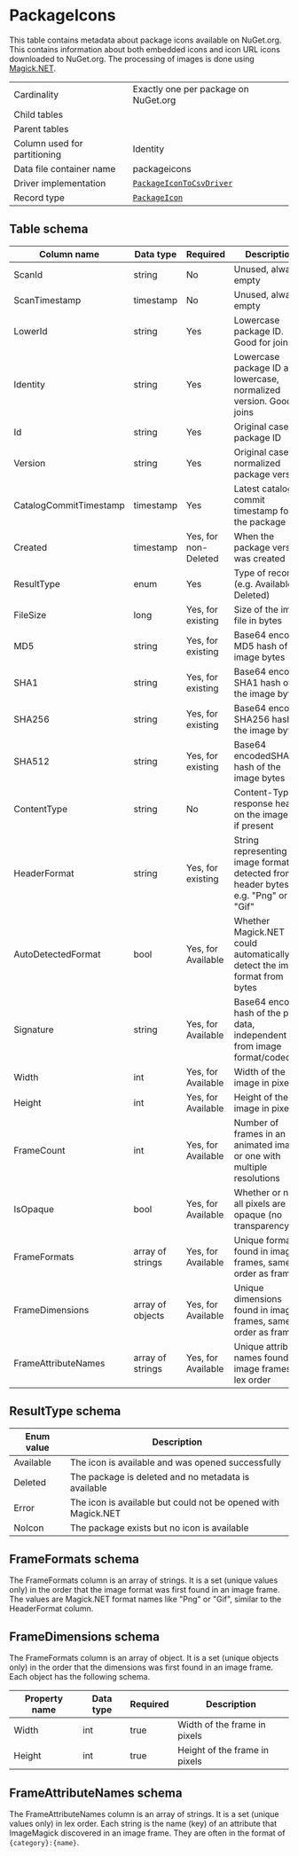 # PackageIcons

This table contains metadata about package icons available on NuGet.org. This contains information about both embedded
icons and icon URL icons downloaded to NuGet.org. The processing of images is done using [Magick.NET](https://github.com/dlemstra/Magick.NET).

|                              |                                                                                                                   |
| ---------------------------- | ----------------------------------------------------------------------------------------------------------------- |
| Cardinality                  | Exactly one per package on NuGet.org                                                                              |
| Child tables                 |                                                                                                                   |
| Parent tables                |                                                                                                                   |
| Column used for partitioning | Identity                                                                                                          |
| Data file container name     | packageicons                                                                                                      |
| Driver implementation        | [`PackageIconToCsvDriver`](../../src/Worker.Logic/CatalogScan/Drivers/PackageIconToCsv/PackageIconToCsvDriver.cs) |
| Record type                  | [`PackageIcon`](../../src/Worker.Logic/CatalogScan/Drivers/PackageIconToCsv/PackageIcon.cs)                       |

## Table schema

| Column name            | Data type        | Required             | Description                                                                      |
| ---------------------- | ---------------- | -------------------- | -------------------------------------------------------------------------------- |
| ScanId                 | string           | No                   | Unused, always empty                                                             |
| ScanTimestamp          | timestamp        | No                   | Unused, always empty                                                             |
| LowerId                | string           | Yes                  | Lowercase package ID. Good for joins                                             |
| Identity               | string           | Yes                  | Lowercase package ID and lowercase, normalized version. Good for joins           |
| Id                     | string           | Yes                  | Original case package ID                                                         |
| Version                | string           | Yes                  | Original case, normalized package version                                        |
| CatalogCommitTimestamp | timestamp        | Yes                  | Latest catalog commit timestamp for the package                                  |
| Created                | timestamp        | Yes, for non-Deleted | When the package version was created                                             |
| ResultType             | enum             | Yes                  | Type of record (e.g. Available, Deleted)                                         |
| FileSize               | long             | Yes, for existing    | Size of the image file in bytes                                                  |
| MD5                    | string           | Yes, for existing    | Base64 encoded MD5 hash of the image bytes                                       |
| SHA1                   | string           | Yes, for existing    | Base64 encoded SHA1 hash of the image bytes                                      |
| SHA256                 | string           | Yes, for existing    | Base64 encoded SHA256 hash of the image bytes                                    |
| SHA512                 | string           | Yes, for existing    | Base64 encodedSHA512 hash of the image bytes                                     |
| ContentType            | string           | No                   | Content-Type response header on the image file, if present                       |
| HeaderFormat           | string           | Yes, for existing    | String representing image format detected from header bytes, e.g. "Png" or "Gif" |
| AutoDetectedFormat     | bool             | Yes, for Available   | Whether Magick.NET could automatically detect the image format from bytes        |
| Signature              | string           | Yes, for Available   | Base64 encoded hash of the pixel data, independent from image format/codec       |
| Width                  | int              | Yes, for Available   | Width of the image in pixels                                                     |
| Height                 | int              | Yes, for Available   | Height of the image in pixels                                                    |
| FrameCount             | int              | Yes, for Available   | Number of frames in an animated image, or one with multiple resolutions          |
| IsOpaque               | bool             | Yes, for Available   | Whether or not all pixels are opaque (no transparency)                           |
| FrameFormats           | array of strings | Yes, for Available   | Unique formats found in image frames, same order as frames                       |
| FrameDimensions        | array of objects | Yes, for Available   | Unique dimensions found in image frames, same order as frames                    |
| FrameAttributeNames    | array of strings | Yes, for Available   | Unique attribute names found in image frames, in lex order                       |

## ResultType schema

| Enum value | Description                                                   |
| ---------- | ------------------------------------------------------------- |
| Available  | The icon is available and was opened successfully             |
| Deleted    | The package is deleted and no metadata is available           |
| Error      | The icon is available but could not be opened with Magick.NET |
| NoIcon     | The package exists but no icon is available                   |

## FrameFormats schema

The FrameFormats column is an array of strings. It is a set (unique values only) in the order that the image format was first found in an image frame. The values are Magick.NET format names like "Png" or "Gif", similar to the HeaderFormat column.

## FrameDimensions schema

The FrameFormats column is an array of object. It is a set (unique objects only) in the order that the dimensions was first found in an image frame. Each object has the following schema.

| Property name | Data type | Required | Description                   |
| ------------- | --------- | -------- | ----------------------------- |
| Width         | int       | true     | Width of the frame in pixels  |
| Height        | int       | true     | Height of the frame in pixels |

## FrameAttributeNames schema

The FrameAttributeNames column is an array of strings. It is a set (unique values only) in lex order. Each string is the name (key) of an attribute that ImageMagick discovered in an image frame. They are often in the format of `{category}:{name}`.
